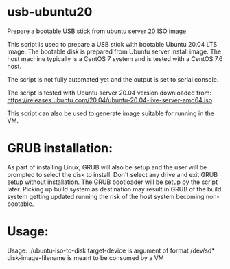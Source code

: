# usb-ubuntu20
Prepare a bootable USB stick from ubuntu server 20 ISO image

This script is used to prepare a USB stick with bootable
Ubuntu 20.04 LTS image. The bootable disk is prepared from Ubuntu
server install image. The host machine typically is a CentOS 7
system and is tested with a CentOS 7.6 host.

The script is not fully automated yet and the output is set to serial console. 

The script is tested with Ubuntu server 20.04 version downloaded
from:
https://releases.ubuntu.com/20.04/ubuntu-20.04-live-server-amd64.iso

This script can also be used to generate image suitable for running
in the VM.

GRUB installation:
=================
As part of installing Linux, GRUB will also be setup and the user will be prompted to
select the disk to install. Don't select any drive and exit GRUB setup without
installation. The GRUB bootloader will be setup by the script later. Picking up
build system as destination may result in GRUB of the build system getting updated
running the risk of the host system becoming non-bootable.

Usage:
=====
Usage: ./ubuntu-iso-to-disk <path-to-ubuntu-iso> <target-device OR disk-image-filename>
   target-device is argument of format /dev/sd*
   disk-image-filename is meant to be consumed by a VM

